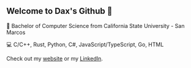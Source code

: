 ## Welcome to Dax's Github 👋

📜 Bachelor of Computer Science from California State University - San Marcos 

💻 C/C++, Rust, Python, C#, JavaScript/TypeScript, Go, HTML

Check out my [website](https://www.daxmictar.net) or my [LinkedIn](https://www.linkedin.com/in/dax-taraleskof-8b5410201/).

<!--
**daxmictar/daxmictar** is a ✨ _special_ ✨ repository because its `README.md` (this file) appears on your GitHub profile.

- 🔭 I’m currently working on ...
- 🌱 I’m currently learning ...
- 👯 I’m looking to collaborate on ...
- 🤔 I’m looking for help with ...
- 💬 Ask me about ...
- 📫 How to reach me: ...
- 😄 Pronouns: ...
- ⚡ Fun fact: ...
-->
